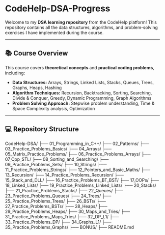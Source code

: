 # CodeHelp-DSA-Progress

Welcome to my **DSA learning repository** from the CodeHelp platform! This repository contains all the data structures, algorithms, and problem-solving exercises I have implemented during the course.  

---

## 📚 Course Overview

This course covers **theoretical concepts** and **practical coding problems**, including:  

- **Data Structures:** Arrays, Strings, Linked Lists, Stacks, Queues, Trees, Graphs, Heaps, Hashing  
- **Algorithm Techniques:** Recursion, Backtracking, Sorting, Searching, Divide & Conquer, Greedy, Dynamic Programming, Graph Algorithms  
- **Problem Solving Approach:** Stepwise problem understanding, Time & Space Complexity analysis, Optimization  

---

## 💻 Repository Structure

CodeHelp-DSA/
├── 01_Programming_in_C++/
├── 02_Patterns/
├── 03_Practice_Problems_Basics/
├── 04_Arrays/
├── 05_Matrix_Practice_Problems/
├── 06_Practice_Problems_Arrays/
├── 07_Cpp_STL/
├── 08_Sorting_and_Searching/
├── 09_Practice_Problems_Sets/
├── 10_Strings/
├── 11_Practice_Problems_Strings/
├── 12_Pointers_and_Basic_Maths/
├── 13_Recursion/
├── 14_Practice_Problems_Recursion/
├── 15_Stack_and_DLL/
├── 16_Practice_Problems_BT_BST/
├── 17_OOPs/
├── 18_Linked_Lists/
├── 19_Practice_Problems_Linked_Lists/
├── 20_Stacks/
├── 21_Practice_Problems_Stacks/
├── 22_Queues/
├── 23_Practice_Problems_Queues/
├── 24_Trees/
├── 25_Practice_Problems_Trees/
├── 26_BSTs/
├── 27_Practice_Problems_BSTs/
├── 28_Heaps/
├── 29_Practice_Problems_Heaps/
├── 30_Maps_and_Tries/
├── 31_Practice_Problems_Maps_Tries/
├── 32_DP_L1/
├── 33_Practice_Problems_DP/
├── 34_Graphs_L1/
├── 35_Practice_Problems_Graphs/
├── BONUS/
├── README.md
